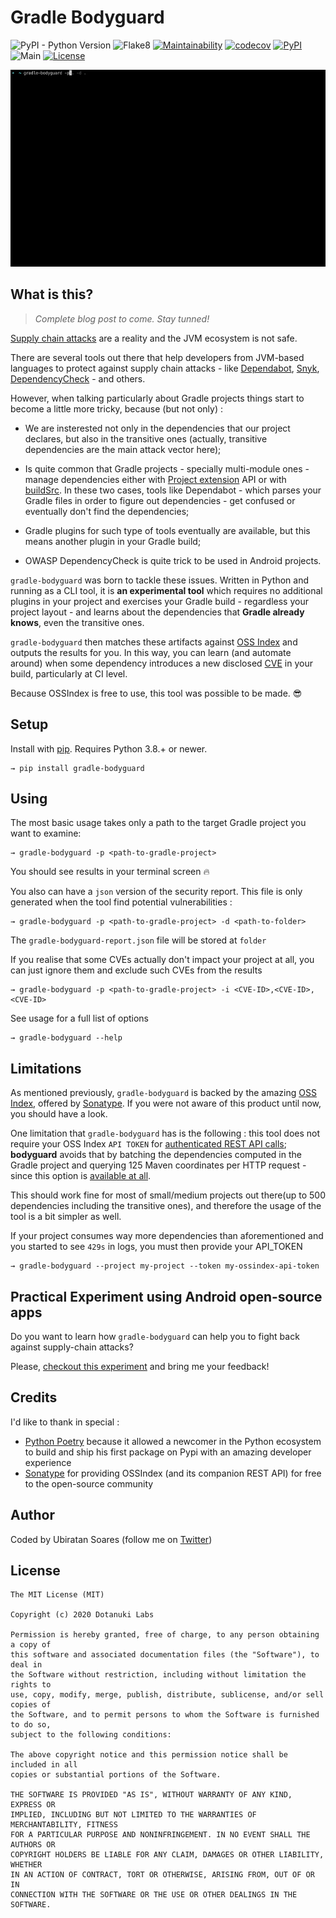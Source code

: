 # Gradle Bodyguard

![PyPI - Python Version](https://img.shields.io/pypi/pyversions/gradle-bodyguard)
![Flake8](https://img.shields.io/badge/codestyle-flake8-yellow)
[![Maintainability](https://api.codeclimate.com/v1/badges/b3621a376e8b31001a69/maintainability)](https://codeclimate.com/github/dotanuki-labs/gradle-bodyguard/maintainability)
[![codecov](https://codecov.io/gh/dotanuki-labs/gradle-bodyguard/branch/master/graph/badge.svg)](https://codecov.io/gh/dotanuki-labs/gradle-bodyguard)
[![PyPI](https://img.shields.io/pypi/v/gradle-bodyguard)](https://pypi.org/project/gradle-bodyguard/)
![Main](https://github.com/dotanuki-labs/gradle-bodyguard/workflows/Main/badge.svg)
[![License](https://img.shields.io/github/license/dotanuki-labs/gradle-bodyguard)](https://choosealicense.com/licenses/mit)

![](.github/assets/showcase.gif)

## What is this?

> *Complete blog post to come. Stay tunned!*

[Supply chain attacks](https://arstechnica.com/information-technology/2020/04/725-bitcoin-stealing-apps-snuck-into-ruby-repository/) are a reality and the JVM ecosystem is not safe.

There are several tools out there that help developers from JVM-based languages to protect against supply chain attacks - like [Dependabot](https://dependabot.com/), [Snyk](https://snyk.io/), [DependencyCheck](https://github.com/jeremylong/DependencyCheck) - and others.

However, when talking particularly about Gradle projects things start to become a little more tricky, because (but not only) :

- We are insterested not only in the dependencies that our project declares, but also in the transitive ones (actually, transitive dependencies are the main attack vector here);

- Is quite common that Gradle projects - specially multi-module ones - manage dependencies either with [Project extension](https://docs.gradle.org/current/dsl/org.gradle.api.plugins.ExtraPropertiesExtension.html) API or with [buildSrc](https://docs.gradle.org/current/userguide/organizing_gradle_projects.html#sec:build_sources). In these two cases, tools like Dependabot - which parses your Gradle files in order to figure out dependencies - get confused or eventually don't find the dependencies;

- Gradle plugins for such type of tools eventually are available, but this means another plugin in your Gradle build;

- OWASP DependencyCheck is quite trick to be used in Android projects.


`gradle-bodyguard` was born to tackle these issues. Written in Python and running as a CLI tool, it is **an experimental tool** which requires no additional plugins in your project and exercises your Gradle build - regardless your project layout - and learns about the dependencies that **Gradle already knows**, even the transitive ones.

`gradle-bodyguard` then matches these artifacts against [OSS Index](https://ossindex.sonatype.org/) and outputs the results for you. In this way, you can learn (and automate around) when some dependency introduces a new disclosed [CVE](https://en.wikipedia.org/wiki/Common_Vulnerabilities_and_Exposures) in your build, particularly at CI level.

Because OSSIndex is free to use, this tool was possible to be made. 😎

## Setup

Install with [pip](https://www.w3schools.com/python/python_pip.asp). Requires Python 3.8.+ or newer.

```
→ pip install gradle-bodyguard
```

## Using

The most basic usage takes only a path to the target Gradle project you want to examine:

```
→ gradle-bodyguard -p <path-to-gradle-project>
```

You should see results in your terminal screen 🔥

You also can have a `json` version of the security report. This file is only generated when the tool find potential vulnerabilities :

```
→ gradle-bodyguard -p <path-to-gradle-project> -d <path-to-folder>
```

The `gradle-bodyguard-report.json` file will be stored at `folder`

If you realise that some CVEs actually don't impact your project at all, you can just ignore them and exclude such CVEs from the results

```
→ gradle-bodyguard -p <path-to-gradle-project> -i <CVE-ID>,<CVE-ID>,<CVE-ID>
```

See usage for a full list of options

```
→ gradle-bodyguard --help
```

## Limitations

As mentioned previously, `gradle-bodyguard` is backed by the amazing [OSS Index](https://ossindex.sonatype.org/), offered by [Sonatype](https://ossindex.sonatype.org/). If you were not aware of this product until now, you should have a look.

One limitation that `gradle-bodyguard` has is the following : this tool does not require your OSS Index `API TOKEN` for [authenticated REST API calls](https://ossindex.sonatype.org/doc/rest); **bodyguard** avoids that by batching the dependencies computed in the Gradle project and querying 125 Maven coordinates per HTTP request - since this option is [available at all](https://ossindex.sonatype.org/rest#/Component%20vulnerability%20reports/post).

This should work fine for most of small/medium projects out there(up to 500 dependencies including the transitive ones), and therefore the usage of the tool is a bit simpler as well.

If your project consumes way more dependencies than aforementioned and you started to see `429s` in logs, you must then provide your API_TOKEN

```
→ gradle-bodyguard --project my-project --token my-ossindex-api-token
```

## Practical Experiment using Android open-source apps

Do you want to learn how `gradle-bodyguard` can help you to fight back against supply-chain attacks?

Please, [checkout this experiment](https://github.com/dotanuki-labs/android-oss-cves-research) and bring me your feedback!


## Credits

I'd like to thank in special :

- [Python Poetry](https://python-poetry.org/) because it allowed a newcomer in the Python ecosystem to build and ship his first package on Pypi with an amazing developer experience
- [Sonatype](https://ossindex.sonatype.org/) for providing OSSIndex (and its companion REST API) for free to the open-source community


## Author

Coded by Ubiratan Soares (follow me on [Twitter](https://twitter.com/ubiratanfsoares))

## License

```
The MIT License (MIT)

Copyright (c) 2020 Dotanuki Labs

Permission is hereby granted, free of charge, to any person obtaining a copy of
this software and associated documentation files (the "Software"), to deal in
the Software without restriction, including without limitation the rights to
use, copy, modify, merge, publish, distribute, sublicense, and/or sell copies of
the Software, and to permit persons to whom the Software is furnished to do so,
subject to the following conditions:

The above copyright notice and this permission notice shall be included in all
copies or substantial portions of the Software.

THE SOFTWARE IS PROVIDED "AS IS", WITHOUT WARRANTY OF ANY KIND, EXPRESS OR
IMPLIED, INCLUDING BUT NOT LIMITED TO THE WARRANTIES OF MERCHANTABILITY, FITNESS
FOR A PARTICULAR PURPOSE AND NONINFRINGEMENT. IN NO EVENT SHALL THE AUTHORS OR
COPYRIGHT HOLDERS BE LIABLE FOR ANY CLAIM, DAMAGES OR OTHER LIABILITY, WHETHER
IN AN ACTION OF CONTRACT, TORT OR OTHERWISE, ARISING FROM, OUT OF OR IN
CONNECTION WITH THE SOFTWARE OR THE USE OR OTHER DEALINGS IN THE SOFTWARE.
```
